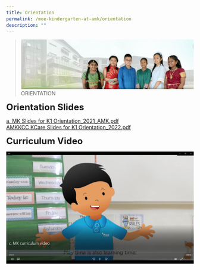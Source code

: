 ```yaml
---
title: Orientation
permalink: /moe-kindergarten-at-amk/orientation
description: ""
---
```

>![](/images/About%20Us/banner2-with%20bg.jpg)
>ORIENTATION

**<font size=5>Orientation Slides</font>**

[a. MK Slides for K1 Orientation_2021_AMK.pdf](/files/K1%20Orientation_2021_AMK.pdf)<br>
[AMKKCC KCare Slides for K1 Orientation_2022.pdf](/files/K1%20Orientation_2022.pdf)

**<font size=5>Curriculum Video</font>**

<p><a href="https://drive.google.com/file/d/1h5Xy1OYduApyYIDKmv8eLmhm2qPrt-Li/view">
<img src="/images/MOE%20Kindergarten/CaptureVid.jpg">
</a></p>
